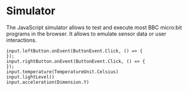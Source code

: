 # Simulator

The JavaScript simulator allows to test and execute most BBC micro:bit programs in the browser.
It allows to emulate sensor data or user interactions.

```sim
input.leftButton.onEvent(ButtonEvent.Click, () => {
});
input.rightButton.onEvent(ButtonEvent.Click, () => {
});
input.temperature(TemperatureUnit.Celsius)
input.lightLevel()
input.acceleration(Dimension.Y)
```